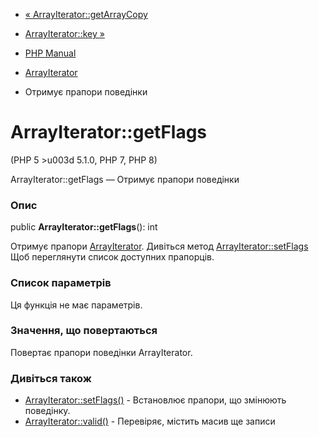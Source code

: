 - [« ArrayIterator::getArrayCopy](arrayiterator.getarraycopy.md)
- [ArrayIterator::key »](arrayiterator.key.md)

- [PHP Manual](index.md)
- [ArrayIterator](class.arrayiterator.md)
- Отримує прапори поведінки

# ArrayIterator::getFlags

(PHP 5 \>u003d 5.1.0, PHP 7, PHP 8)

ArrayIterator::getFlags — Отримує прапори поведінки

### Опис

public **ArrayIterator::getFlags**(): int

Отримує прапори [ArrayIterator](class.arrayiterator.md).
Дивіться метод [ArrayIterator::setFlags](arrayiterator.setflags.md)
Щоб переглянути список доступних прапорців.

### Список параметрів

Ця функція не має параметрів.

### Значення, що повертаються

Повертає прапори поведінки ArrayIterator.

### Дивіться також

- [ArrayIterator::setFlags()](arrayiterator.setflags.md) -
Встановлює прапори, що змінюють поведінку.
- [ArrayIterator::valid()](arrayiterator.valid.md) - Перевіряє,
містить масив ще записи
